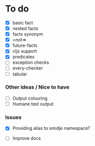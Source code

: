 # To do

- [x] basic fact
- [x] nested facts
- [x] facts synonym
- [x] =not=>
- [x] future-facts
- [x] cljs support
- [x] predicates
- [ ] exception checks
- [ ] every-checker
- [ ] tabular

### Other ideas / Nice to have

- [ ] Output colouring
- [ ] Humane test output

### Issues

- [x] Providing alias to smidje namespace?
- [ ] Improve docs

